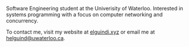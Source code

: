 Software Engineering student at the Univerisity of Waterloo. Interested in systems programming with a focus on computer networking and concurrency.

To contact me, visit my website at [elguindi.xyz](https://elguindi.xyz) or email me at [helguind@uwaterloo.ca](mailto:helguind@uwaterloo.ca).
